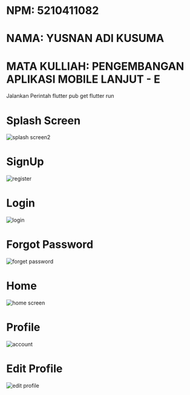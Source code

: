 # NPM: 5210411082

# NAMA: YUSNAN ADI KUSUMA

# MATA KULLIAH: PENGEMBANGAN APLIKASI MOBILE LANJUT - E
Jalankan Perintah
flutter pub get
flutter run

# Splash Screen
![splash screen2](https://github.com/user-attachments/assets/b5d7b23c-fb14-4054-8e1d-9426ff258be4)

# SignUp
![register](https://github.com/user-attachments/assets/280c8f2b-5ee8-4c29-8d6a-cebf2d37d2d0)

# Login
![login](https://github.com/user-attachments/assets/5877b335-18f5-416c-88b7-f7447b62f97c)

# Forgot Password
![forget password](https://github.com/user-attachments/assets/22ab4d24-959d-4187-b31f-bcac12b2e012)

# Home
![home screen](https://github.com/user-attachments/assets/f2ff1315-113a-4ac8-a532-b7e7e5065acf)

# Profile
![account](https://github.com/user-attachments/assets/b51a3a78-5322-47d7-b772-4a5e1de53398)

# Edit Profile
![edit profile](https://github.com/user-attachments/assets/9665e750-a718-4c1c-880b-92ac47942f68)
